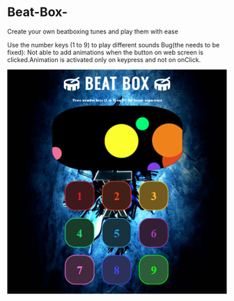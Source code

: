 # Beat-Box-
Create your own beatboxing tunes and play them with ease

Use the number keys (1 to 9) to play different sounds
Bug(the needs to be fixed): Not able to add animations when the button on web screen is clicked.Animation is activated only on keypress and not on onClick.

<img src='images/1.png' width='700' >

